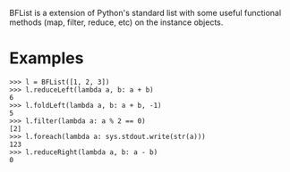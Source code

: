 BFList is a extension of Python's standard list with some useful functional methods (map, filter, reduce, etc) on the instance objects.

# Examples

    >>> l = BFList([1, 2, 3])
    >>> l.reduceLeft(lambda a, b: a + b)
    6
    >>> l.foldLeft(lambda a, b: a + b, -1)
    5
    >>> l.filter(lambda a: a % 2 == 0)
    [2]
    >>> l.foreach(lambda a: sys.stdout.write(str(a)))
    123
    >>> l.reduceRight(lambda a, b: a - b)
    0